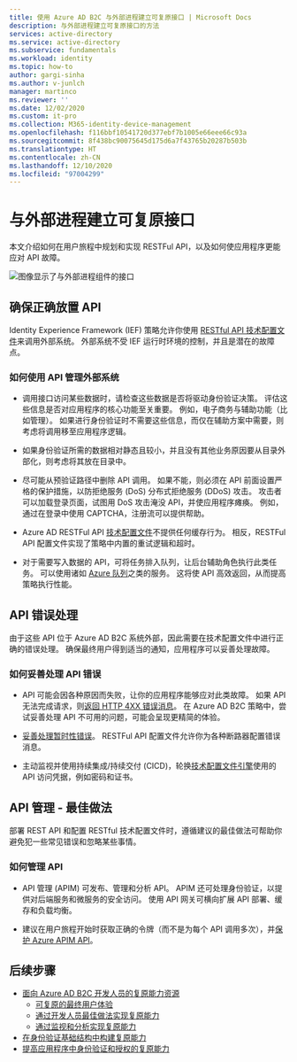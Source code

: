 ```yaml
---
title: 使用 Azure AD B2C 与外部进程建立可复原接口 | Microsoft Docs
description: 与外部进程建立可复原接口的方法
services: active-directory
ms.service: active-directory
ms.subservice: fundamentals
ms.workload: identity
ms.topic: how-to
author: gargi-sinha
ms.author: v-junlch
manager: martinco
ms.reviewer: ''
ms.date: 12/02/2020
ms.custom: it-pro
ms.collection: M365-identity-device-management
ms.openlocfilehash: f116bbf10541720d377ebf7b1005e66eee66c93a
ms.sourcegitcommit: 8f438bc90075645d175d6a7f43765b20287b503b
ms.translationtype: HT
ms.contentlocale: zh-CN
ms.lasthandoff: 12/10/2020
ms.locfileid: "97004299"
---
```

# <a name="resilient-interfaces-with-external-processes"></a>与外部进程建立可复原接口

本文介绍如何在用户旅程中规划和实现 RESTFul API，以及如何使应用程序更能应对 API 故障。

![图像显示了与外部进程组件的接口](./media/resilient-external-processes/external-processes-architecture.png)

## <a name="ensure-correct-placement-of-the-apis"></a>确保正确放置 API

Identity Experience Framework (IEF) 策略允许你使用 [RESTful API 技术配置文件](/active-directory-b2c/restful-technical-profile)来调用外部系统。 外部系统不受 IEF 运行时环境的控制，并且是潜在的故障点。

### <a name="how-to-manage-external-systems-using-apis"></a>如何使用 API ​​管理外部系统

- 调用接口访问某些数据时，请检查这些数据是否将驱动身份验证决策。 评估这些信息是否对应用程序的核心功能至关重要。 例如，电子商务与辅助功能（比如管理）。 如果进行身份验证时不需要这些信息，而仅在辅助方案中需要，则考虑将调用移至应用程序逻辑。

- 如果身份验证所需的数据相对静态且较小，并且没有其他业务原因要从目录外部化，则考虑将其放在目录中。

- 尽可能从预验证路径中删除 API 调用。 如果不能，则必须在 API 前面设置严格的保护措施，以防拒绝服务 (DoS) 分布式拒绝服务 (DDoS) 攻击。 攻击者可以加载登录页面，试图用 DoS 攻击淹没 API，并使应用程序瘫痪。 例如，通过在登录中使用 CAPTCHA，注册流可以提供帮助。

- Azure AD RESTFul API [技术配置文件](/active-directory-b2c/restful-technical-profile)不提供任何缓存行为。 相反，RESTFul API 配置文件实现了策略中内置的重试逻辑和超时。

- 对于需要写入数据的 API，可将任务排入队列，让后台辅助角色执行此类任务。 可以使用诸如 [Azure 队列](/storage/queues/storage-queues-introduction)之类的服务。 这将使 API 高效返回，从而提高策略执行性能。  

## <a name="api-error-handling"></a>API 错误处理

由于这些 API 位于 Azure AD B2C 系统外部，因此需要在技术配置文件中进行正确的错误处理。 确保最终用户得到适当的通知，应用程序可以妥善处理故障。

### <a name="how-to-gracefully-handle-api-errors"></a>如何妥善处理 API 错误

- API 可能会因各种原因而失败，让你的应用程序能够应对此类故障。 如果 API 无法完成请求，则[返回 HTTP 4XX 错误消息](/active-directory-b2c/restful-technical-profile#returning-validation-error-message)。 在 Azure AD B2C 策略中，尝试妥善处理 API 不可用的问题，可能会呈现更精简的体验。

- [妥善处理暂时性错误](/active-directory-b2c/restful-technical-profile#error-handling)。 RESTFul API 配置文件允许你为各种断路器配置错误消息。

- 主动监视并使用持续集成/持续交付 (CICD)，轮换[技术配置文件引擎](/active-directory-b2c/restful-technical-profile)使用的 API 访问凭据，例如密码和证书。

## <a name="api-management---best-practices"></a>API 管理 - 最佳做法

部署 REST API 和配置 RESTful 技术配置文件时，遵循建议的最佳做法可帮助你避免犯一些常见错误和忽略某些事情。

### <a name="how-to-manage-apis"></a>如何管理 API

- API 管理 (APIM) 可发布、管理和分析 API。 APIM 还可处理身份验证，以提供对后端服务和微服务的安全访问。 使用 API 网关可横向扩展 API 部署、缓存和负载均衡。

- 建议在用户旅程开始时获取正确的令牌（而不是为每个 API 调用多次），并[保护 Azure APIM API](/active-directory-b2c/secure-api-management?tabs=app-reg-ga)。

## <a name="next-steps"></a>后续步骤

- [面向 Azure AD B2C 开发人员的复原能力资源](resilience-b2c.md)
  - [可复原的最终用户体验](resilient-end-user-experience.md)
  - [通过开发人员最佳做法实现复原能力](resilience-b2c-developer-best-practices.md)
  - [通过监视和分析实现复原能力](resilience-with-monitoring-alerting.md)
- [在身份验证基础结构中构建复原能力](resilience-in-infrastructure.md)
- [提高应用程序中身份验证和授权的复原能力](resilience-app-development-overview.md)

